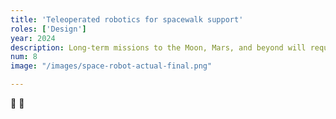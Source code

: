 ```yaml
---
title: 'Teleoperated robotics for spacewalk support'
roles: ['Design']
year: 2024
description: Long-term missions to the Moon, Mars, and beyond will require astronauts to conduct even longer spacewalks, which pose inherent risks. How can we use teleoperated robotics to reduce astronaut spacewalk time? An ongoing project for former NASA astronaut Michael Massimino’s Human Spaceflight course. Writeup coming soon.
num: 8
image: "/images/space-robot-actual-final.png"

---
```


🚧 🚧
